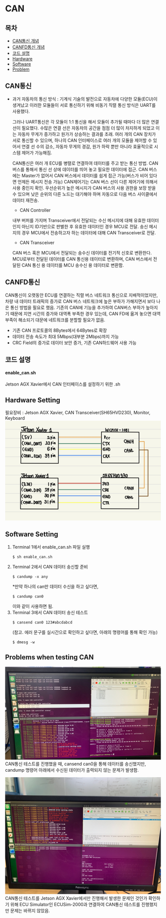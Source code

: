 # CAN

## 목차
* [CAN통신 개념](#CAN통신)
* [CANFD통신 개념](#CANFD통신)
* [코드 설명](#코드-설명)
* [Hardware](#Hardware-Setting)
* [Software](#Software-Setting)
* [Problem](#Problems-when-testing-CAN)

## CAN통신
* 과거 자동차의 통신 방식 : 기계식
    기술의 발전으로 자동차에 다양한 모듈(ECU)이 생겨났고 이러한 모듈들이 서로 통신하기 위해 비동기 직렬 통신 방식은 UART를 사용했다.
  
    그러나 UART통신은 각 모듈이 1:1 통신을 해서 모듈이 추가될 때마다 더 많은 연결 선이 필요했다. 수많은 연결 선은 자동차의 공간을 점점 더 많이 차지하게 되었고 이는 자동차 무게가 증가하고 원가가 상승하는 결과를 초래.
    여러 개의 CAN 장치가 서로 통신할 수 있으며, 하나의 CAN 인터페이스로 여러 개의 모듈을 제어할 수 있어서 연결 선 수의 감소, 자동차 무게의 경감, 원가 하락 뿐만 아니라 효율적으로 시스템 제어가 가능해짐.
  
    CAN통신은 여러 개 ECU를 병렬로 연결하여 데이터를 주고 받는 통신 방법. CAN버스를 통해서 통신 선 상에 데이터를 띄어 놓고 필요한 데이터에 접근.
    CAN 버스에는 Master가 없어서 CAN 버스에서 데이터를 쉽게 접근 가능(버스가 비어 있다면 언제든 메시지 전송 가능) 
    CAN제어기는 CAN 버스 선이 다른 제어기에 의해서 사용 중인지 확인.
    우선순위가 높은 메시지가 CAN 버스의 사용 권한을 보장 받을 수 있으며 낮은 순위의 다른 노드는 대기해야 하며 자동으로 다음 버스 사이클에서 데이터 재전송.

	* CAN Controller

   	내부 버퍼를 가지며 Transceiver에서 전달되는 수신 메시지에 대해 유효한 데이터인지 아닌지 ID기반으로 판별한 후 유효한 데이터인 경우 MCU로 전달. 송신 메시지의 경우 MCU에서 전송하고자 하는 데이터에 대해 CAN Transceiver로 전달.

	* CAN Transceiver
	
 	CAN 버스 혹은 MCU에서 전달되는 송수신 데이터를 전기적 신호로 변환한다. MCU로부터 전달된 데이터를 CAN 통신용 데이터로 변환하며, CAN 버스에서 전달된 CAN 통신 용 데이터를 MCU 송수신 용 데이터로 변환함.
## CANFD통신
CAN통신이 오랫동안 ECU를 연결하는 직렬 버스 네트워크 통신으로 지배적이었지만, 차량 내 데이터 트래픽의 증가로 CAN 버스 네트워크에 높은 부하가 가해지면서 보다 나은 통신 방법을 필요로 했음.
    기존의 CAN에 기능을 추가하여 CAN버스 부하가 높아지기 때문에 지연 시간의 증가와 대역폭 부족한 경우 있는데, CAN FD에 옮겨 놓으면 대역 부족이 해소되기 대문에 네트워크를 분할할 필요가 없음.
    
* 기존 CAN 프로토콜의 8Bytes에서 64Bytes로 확장
* 데이터 전송 속도가 최대 5Mbps(대부분 2Mbps)까지 가능
* CRC Field의 증가로 데이터 보안 증가, 기존 CAN하드웨어 사용 가능

## 코드 설명
#### enable_can.sh
Jetson AGX Xavier에서 CAN 인터페이스를 설정하기 위한 .sh
## Hardware Setting
필요장비 : Jetson AGX Xavier, CAN Transceiver(SH65HVD230), Monitor, Keyboard
![Xavier_Connection](./img/jetson_xavier_hardware_connection.jpg)

## Software Setting
1. Terminal 1에서 enable_can.sh 파일 실행
   ```
   $ sh enable_can.sh
   ```
2. Terminal 2에서 CAN 데이터 송신할 준비
   ```
   $ candump -x any
   ```
   *만약 하나의 can만 데이터 수신을 하고 싶다면,
   ```
   $ candump can0
   ```
   이와 같이 사용하면 됨.
3. Terminal 3에서 CAN 데이터 송신 테스트
   ```
   $ cansend can0 123#abcdabcd
   ```
   (참고. 에러 문구를 실시간으로 확인하고 싶다면, 아래의 명령어를 통해 확인 가능)
   ```
   $ dmesg -w
   ```
## Problems when testing CAN
![CAN_ERROR](./img/cansend_error_final.jpg)
CAN통신 테스트를 진행했을 때, cansend can0을 통해 데이터를 송신했지만,
candump 명령어 아래에서 수신된 데이터가 출력되지 않는 문제가 발생함.

![CAN_ERROR_ECUSIM](./img/cansend_error_ecusim-2000.jpg)
CAN통신 테스트를 Jetson AGX Xavier에서만 진행해서 발생한 문제인 것인가 확인하기 위해
ECU Simulator인 ECUSim-2000과 연결하여 CAN통신 테스트를 진행했지만 문제는 바뀌지 않았음.
